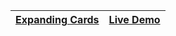 | [Expanding Cards](https://github.com/lana-20/50_Projects_in_50_Days/tree/main/Expanding%20Cards) | [Live Demo](https://lana-20.github.io/expanding-cards/) |
| --- | --- |

